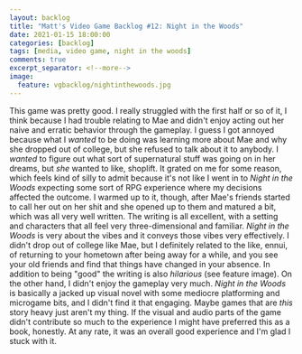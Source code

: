 ```yaml
---
layout: backlog
title: "Matt's Video Game Backlog #12: Night in the Woods"
date: 2021-01-15 18:00:00
categories: [backlog]
tags: [media, video game, night in the woods]
comments: true
excerpt_separator: <!--more-->
image:
  feature: vgbacklog/nightinthewoods.jpg
---
```


This game was pretty good. I really struggled with the first half or so of it, I think because I had trouble relating to Mae and didn't enjoy acting out her naive and erratic behavior through the gameplay. I guess I got annoyed because what I _wanted_ to be doing was learning more about Mae and why she dropped out of college, but she refused to talk about it to anybody. I _wanted_ to figure out what sort of supernatural stuff was going on in her dreams, but _she_ wanted to like, shoplift. It grated on me for some reason, which feels kind of silly to admit because it's not like I went in to _Night in the Woods_ expecting some sort of RPG experience where my decisions affected the outcome. I warmed up to it, though, after Mae's friends started to call her out on her shit and she opened up to them and matured a bit, which was all very well written. The writing is all excellent, with a setting and characters that all feel very three-dimensional and familiar. _Night in the Woods_ is very about the vibes and it conveys those vibes very effectively. I didn't drop out of college like Mae, but I definitely related to the like, ennui, of returning to your hometown after being away for a while, and you see your old friends and find that things have changed in your absence. In addition to being "good" the writing is also _hilarious_ (see feature image). On the other hand, I didn't enjoy the gameplay very much. _Night in the Woods_ is basically a jacked up visual novel with some mediocre platforming and microgame bits, and I didn't find it that engaging. Maybe games that are _this_ story heavy just aren't my thing. If the visual and audio parts of the game didn't contribute so much to the experience I might have preferred this as a book, honestly. At any rate, it was an overall good experience and I'm glad I stuck with it.

